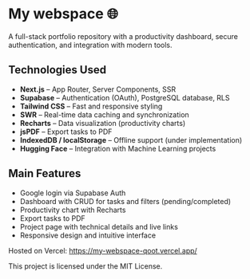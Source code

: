 # My webspace 🌐

A full-stack portfolio repository with a productivity dashboard, secure authentication, and integration with modern tools. 

## Technologies Used

- **Next.js** – App Router, Server Components, SSR
- **Supabase** – Authentication (OAuth), PostgreSQL database, RLS
- **Tailwind CSS** – Fast and responsive styling
- **SWR** – Real-time data caching and synchronization
- **Recharts** – Data visualization (productivity charts)
- **jsPDF** – Export tasks to PDF
- **IndexedDB / localStorage** – Offline support (under implementation)
- **Hugging Face** – Integration with Machine Learning projects

## Main Features

-  Google login via Supabase Auth
-  Dashboard with CRUD for tasks and filters (pending/completed)
-  Productivity chart with Recharts
-  Export tasks to PDF
-  Project page with technical details and live links
-  Responsive design and intuitive interface

Hosted on Vercel:
https://my-webspace-qoot.vercel.app/

This project is licensed under the MIT License.
